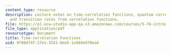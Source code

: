 ```yaml
---
content_type: resource
description: Lecture notes on time-correlation functions, quantum correlation functions,
  and transition rates from correlation functions,
file: https://ol-ocw-studio-app-qa.s3.amazonaws.com/courses/5-74-introductory-quantum-mechanics-ii-spring-2009/0f88d74f27e135410ee51c684e978ead_MIT5_74s09_lec05.pdf
file_type: application/pdf
resourcetype: Document
title: Time-correlation Functions
uid: 0f88d74f-27e1-3541-0ee5-1c684e978ead
---
```

